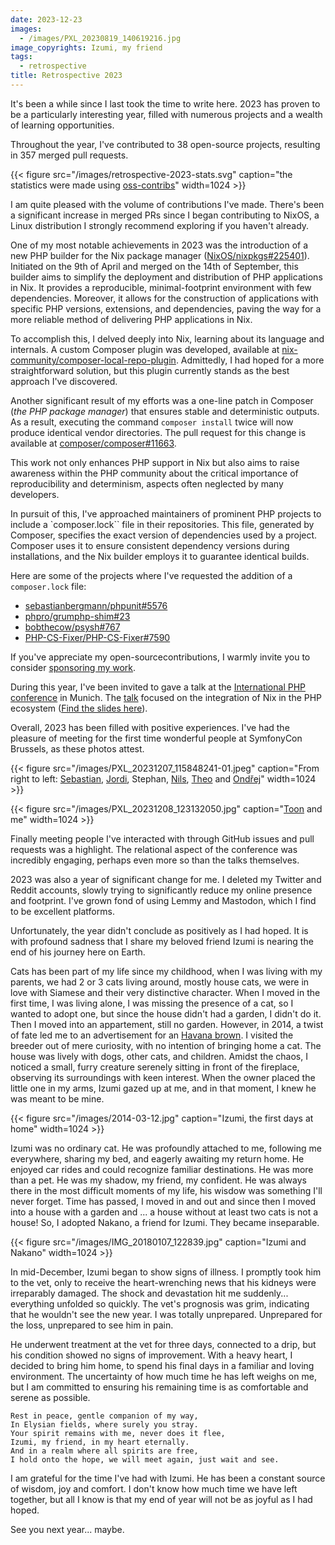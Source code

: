 ```yaml
---
date: 2023-12-23
images:
  - /images/PXL_20230819_140619216.jpg
image_copyrights: Izumi, my friend
tags:
  - retrospective
title: Retrospective 2023
---
```


It's been a while since I last took the time to write here. 2023 has proven to be a particularly interesting year,
filled with numerous projects and a wealth of learning opportunities.

Throughout the year, I've contributed to 38 open-source projects, resulting in 357 merged pull requests.

{{< figure src="/images/retrospective-2023-stats.svg" caption="the statistics were made using [oss-contribs](https://github.com/staabm/oss-contribs)" width=1024 >}}

I am quite pleased with the volume of contributions I've made. There's been a significant increase in merged PRs since I
began contributing to NixOS, a Linux distribution I strongly recommend exploring if you haven't already.

One of my most notable achievements in 2023 was the introduction of a new PHP builder for the Nix package manager
([NixOS/nixpkgs#225401](https://github.com/NixOS/nixpkgs/pull/225401)). Initiated on the 9th of April and merged on the
14th of September, this builder aims to simplify the deployment and distribution of PHP applications in Nix. It provides
a reproducible, minimal-footprint environment with few dependencies. Moreover, it allows for the construction of
applications with specific PHP versions, extensions, and dependencies, paving the way for a more reliable method of
delivering PHP applications in Nix.

To accomplish this, I delved deeply into Nix, learning about its language and internals. A custom Composer plugin was
developed, available at
[nix-community/composer-local-repo-plugin](https://github.com/nix-community/composer-local-repo-plugin). Admittedly, I
had hoped for a more straightforward solution, but this plugin currently stands as the best approach I've discovered.

Another significant result of my efforts was a one-line patch in Composer (_the PHP package manager_) that ensures
stable and deterministic outputs. As a result, executing the command `composer install` twice will now produce identical
vendor directories. The pull request for this change is available at
[composer/composer#11663](https://github.com/composer/composer/pull/11663).

This work not only enhances PHP support in Nix but also aims to raise awareness within the PHP community about the
critical importance of reproducibility and determinism, aspects often neglected by many developers.

In pursuit of this, I've approached maintainers of prominent PHP projects to include a `composer.lock`` file in their
repositories. This file, generated by Composer, specifies the exact version of dependencies used by a project. Composer
uses it to ensure consistent dependency versions during installations, and the Nix builder employs it to guarantee
identical builds.

Here are some of the projects where I've requested the addition of a `composer.lock` file:

- [sebastianbergmann/phpunit#5576](https://github.com/sebastianbergmann/phpunit/pull/5576)
- [phpro/grumphp-shim#23](https://github.com/phpro/grumphp-shim/issues/23)
- [bobthecow/psysh#767](https://github.com/bobthecow/psysh/issues/767)
- [PHP-CS-Fixer/PHP-CS-Fixer#7590](https://github.com/PHP-CS-Fixer/PHP-CS-Fixer/issues/7590)

If you've appreciate my open-sourcecontributions, I warmly invite you to consider
[sponsoring my work](https://github.com/sponsors/drupol).

During this year, I've been invited to gave a talk at the [International PHP conference](https://phpconference.com/) in
Munich. The [talk](https://phpconference.com/web-development/leveraging-nix-php-ecosystem/) focused on the integration
of Nix in the PHP ecosystem
([Find the slides here](https://github.com/drupol/ipc2023/releases/download/v23-79efbb4c24ab0d42c73906d16233a79d9659c5ca/23--ipc2023--79efbb4c24ab0d42c73906d16233a79d9659c5ca.pdf)).

Overall, 2023 has been filled with positive experiences. I've had the pleasure of meeting for the first time wonderful
people at SymfonyCon Brussels, as these photos attest.

{{< figure src="/images/PXL_20231207_115848241-01.jpeg" caption="From right to left: [Sebastian](https://github.com/sebastianbergmann), [Jordi](https://github.com/seldaek), Stephan, [Nils](https://github.com/naderman), [Theo](https://github.com/theofidry) and [Ondřej](https://github.com/ondrejmirtes)" width=1024 >}}

{{< figure src="/images/PXL_20231208_123132050.jpg" caption="[Toon](https://github.com/veewee) and me" width=1024 >}}

Finally meeting people I've interacted with through GitHub issues and pull requests was a highlight. The relational
aspect of the conference was incredibly engaging, perhaps even more so than the talks themselves.

2023 was also a year of significant change for me. I deleted my Twitter and Reddit accounts, slowly trying to
significantly reduce my online presence and footprint. I've grown fond of using Lemmy and Mastodon, which I find to be
excellent platforms.

Unfortunately, the year didn't conclude as positively as I had hoped. It is with profound sadness that I share my
beloved friend Izumi is nearing the end of his journey here on Earth.

Cats has been part of my life since my childhood, when I was living with my parents, we had 2 or 3 cats living around,
mostly house cats, we were in love with Siamese and their very distinctive character. When I moved in the first time, I
was living alone, I was missing the presence of a cat, so I wanted to adopt one, but since the house didn't had a
garden, I didn't do it. Then I moved into an appartement, still no garden. However, in 2014, a twist of fate led me to
an advertisement for an [Havana brown](https://en.wikipedia.org/wiki/Havana_Brown). I visited the breeder out of mere
curiosity, with no intention of bringing home a cat. The house was lively with dogs, other cats, and children. Amidst
the chaos, I noticed a small, furry creature serenely sitting in front of the fireplace, observing its surroundings with
keen interest. When the owner placed the little one in my arms, Izumi gazed up at me, and in that moment, I knew he was
meant to be mine.

{{< figure src="/images/2014-03-12.jpg" caption="Izumi, the first days at home" width=1024 >}}

Izumi was no ordinary cat. He was profoundly attached to me, following me everywhere, sharing my bed, and eagerly
awaiting my return home. He enjoyed car rides and could recognize familiar destinations. He was more than a pet. He was
my shadow, my friend, my confident. He was always there in the most difficult moments of my life, his wisdow was
something I'll never forget. Time has passed, I moved in and out and since then I moved into a house with a garden and
... a house without at least two cats is not a house! So, I adopted Nakano, a friend for Izumi. They became inseparable.

{{< figure src="/images/IMG_20180107_122839.jpg" caption="Izumi and Nakano" width=1024 >}}

In mid-December, Izumi began to show signs of illness. I promptly took him to the vet, only to receive the
heart-wrenching news that his kidneys were irreparably damaged. The shock and devastation hit me suddenly... everything
unfolded so quickly. The vet's prognosis was grim, indicating that he wouldn't see the new year. I was totally
unprepared. Unprepared for the loss, unprepared to see him in pain.

He underwent treatment at the vet for three days, connected to a drip, but his condition showed no signs of improvement.
With a heavy heart, I decided to bring him home, to spend his final days in a familiar and loving environment. The
uncertainty of how much time he has left weighs on me, but I am committed to ensuring his remaining time is as
comfortable and serene as possible.

```
Rest in peace, gentle companion of my way,
In Elysian fields, where surely you stray.
Your spirit remains with me, never does it flee,
Izumi, my friend, in my heart eternally.
And in a realm where all spirits are free,
I hold onto the hope, we will meet again, just wait and see.
```

I am grateful for the time I've had with Izumi. He has been a constant source of wisdom, joy and comfort. I don't know
how much time we have left together, but all I know is that my end of year will not be as joyful as I had hoped.

See you next year... maybe.
